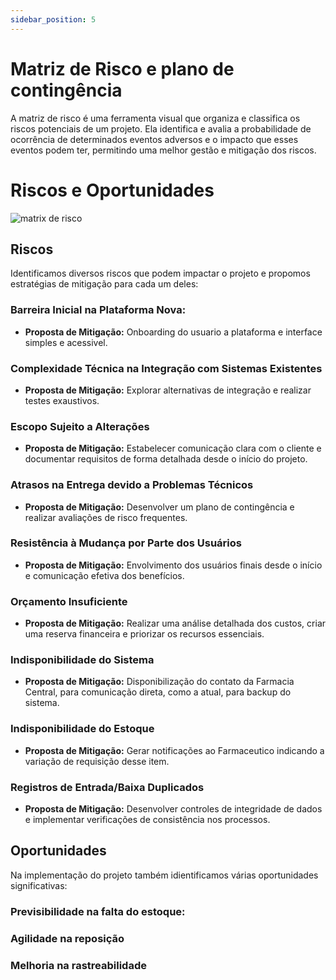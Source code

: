 ```yaml
---
sidebar_position: 5
---
```


# Matriz de Risco e plano de contingência

A matriz de risco é uma ferramenta visual que organiza e classifica os riscos potenciais de um projeto. Ela identifica e avalia a probabilidade de ocorrência de determinados eventos adversos e o impacto que esses eventos podem ter, permitindo uma melhor gestão e mitigação dos riscos.

# Riscos e Oportunidades

![matrix de risco](/img/matriz-de-risco.png)

## Riscos

Identificamos diversos riscos que podem impactar o projeto e propomos estratégias de mitigação para cada um deles:

### Barreira Inicial na Plataforma Nova:
- **Proposta de Mitigação:** Onboarding do usuario a plataforma e interface simples e acessivel.

### Complexidade Técnica na Integração com Sistemas Existentes
- **Proposta de Mitigação:** Explorar alternativas de integração e realizar testes exaustivos.

### Escopo Sujeito a Alterações
- **Proposta de Mitigação:** Estabelecer comunicação clara com o cliente e documentar requisitos de forma detalhada desde o início do projeto.

### Atrasos na Entrega devido a Problemas Técnicos
- **Proposta de Mitigação:** Desenvolver um plano de contingência e realizar avaliações de risco frequentes.

### Resistência à Mudança por Parte dos Usuários
- **Proposta de Mitigação:** Envolvimento dos usuários finais desde o início e comunicação efetiva dos benefícios.

### Orçamento Insuficiente
- **Proposta de Mitigação:** Realizar uma análise detalhada dos custos, criar uma reserva financeira e priorizar os recursos essenciais.

### Indisponibilidade do Sistema
- **Proposta de Mitigação:** Disponibilização do contato da Farmacia Central, para comunicação direta, como a atual, para backup do sistema.

### Indisponibilidade do Estoque
- **Proposta de Mitigação:** Gerar notificações ao Farmaceutico indicando a variação de requisição desse item.

### Registros de Entrada/Baixa Duplicados
- **Proposta de Mitigação:** Desenvolver controles de integridade de dados e implementar verificações de consistência nos processos.



## Oportunidades

Na implementação do projeto também idientificamos várias oportunidades significativas:

### Previsibilidade na falta do estoque:


### Agilidade na reposição


### Melhoria na rastreabilidade

